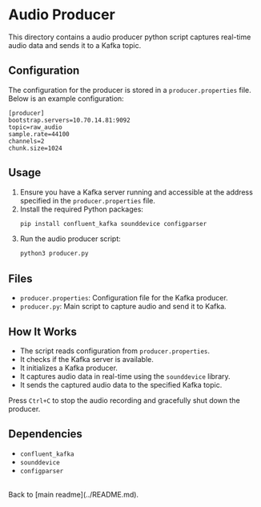 # Audio Producer

This directory contains a audio producer python script captures real-time audio data and sends it to a Kafka topic.

## Configuration

The configuration for the producer is stored in a `producer.properties` file. Below is an example configuration:

```properties
[producer]
bootstrap.servers=10.70.14.81:9092
topic=raw_audio
sample.rate=44100
channels=2
chunk.size=1024
```

## Usage

1. Ensure you have a Kafka server running and accessible at the address specified in the `producer.properties` file.
2. Install the required Python packages:
    ```sh
    pip install confluent_kafka sounddevice configparser
    ```
3. Run the audio producer script:
    ```sh
    python3 producer.py
    ```

## Files

- `producer.properties`: Configuration file for the Kafka producer.
- `producer.py`: Main script to capture audio and send it to Kafka.

## How It Works

- The script reads configuration from `producer.properties`.
- It checks if the Kafka server is available.
- It initializes a Kafka producer.
- It captures audio data in real-time using the `sounddevice` library.
- It sends the captured audio data to the specified Kafka topic.

Press `Ctrl+C` to stop the audio recording and gracefully shut down the producer.

## Dependencies

- `confluent_kafka`
- `sounddevice`
- `configparser`

<br>
Back to [main readme](../README.md).